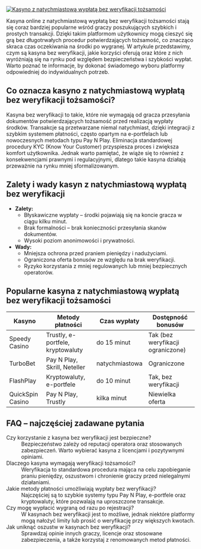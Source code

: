[![Kasyno z natychmiastową wypłatą bez weryfikacji tożsamości](https://123-caf.pages.dev/gitsignup.png)](https://vrmoo.ru/Bt82HjjY)

<p>Kasyna online z natychmiastową wypłatą bez weryfikacji tożsamości stają się coraz bardziej popularne wśród graczy poszukujących szybkich i prostych transakcji. Dzięki takim platformom użytkownicy mogą cieszyć się grą bez długotrwałych procedur potwierdzających tożsamość, co znacząco skraca czas oczekiwania na środki po wygranej. W artykule przedstawimy, czym są kasyna bez weryfikacji, jakie korzyści oferują oraz które z nich wyróżniają się na rynku pod względem bezpieczeństwa i szybkości wypłat. Warto poznać te informacje, by dokonać świadomego wyboru platformy odpowiedniej do indywidualnych potrzeb.</p>  <h2>Co oznacza kasyno z natychmiastową wypłatą bez weryfikacji tożsamości?</h2> <p>Kasyna bez weryfikacji to takie, które nie wymagają od gracza przesyłania dokumentów potwierdzających tożsamość przed realizacją wypłaty środków. Transakcje są przetwarzane niemal natychmiast, dzięki integracji z szybkim systemem płatności, często opartym na e-portfelach lub nowoczesnych metodach typu Pay N Play. Eliminacja standardowej procedury KYC (Know Your Customer) przyspiesza proces i zwiększa komfort użytkownika. Jednak warto pamiętać, że wiąże się to również z konsekwencjami prawnymi i regulacyjnymi, dlatego takie kasyna działają przeważnie na rynku mniej sformalizowanym.</p>  <h2>Zalety i wady kasyn z natychmiastową wypłatą bez weryfikacji</h2> <ul> <li><strong>Zalety:</strong>   <ul>     <li>Błyskawiczne wypłaty – środki pojawiają się na koncie gracza w ciągu kilku minut.</li>     <li>Brak formalności – brak konieczności przesyłania skanów dokumentów.</li>     <li>Wysoki poziom anonimowości i prywatności.</li>   </ul> </li> <li><strong>Wady:</strong>   <ul>     <li>Mniejsza ochrona przed praniem pieniędzy i nadużyciami.</li>     <li>Ograniczona oferta bonusów ze względu na brak weryfikacji.</li>     <li>Ryzyko korzystania z mniej regulowanych lub mniej bezpiecznych operatorów.</li>   </ul> </li> </ul>  <h2>Popularne kasyna z natychmiastową wypłatą bez weryfikacji tożsamości</h2> <table>   <thead>     <tr>       <th>Kasyno</th>       <th>Metody płatności</th>       <th>Czas wypłaty</th>       <th>Dostępność bonusów</th>     </tr>   </thead>   <tbody>     <tr>       <td>Speedy Casino</td>       <td>Trustly, e-portfele, kryptowaluty</td>       <td>do 15 minut</td>       <td>Tak (bez weryfikacji ograniczone)</td>     </tr>     <tr>       <td>TurboBet</td>       <td>Pay N Play, Skrill, Neteller</td>       <td>natychmiastowa</td>       <td>Ograniczone</td>     </tr>     <tr>       <td>FlashPlay</td>       <td>Kryptowaluty, e-portfele</td>       <td>do 10 minut</td>       <td>Tak, bez weryfikacji</td>     </tr>     <tr>       <td>QuickSpin Casino</td>       <td>Pay N Play, Trustly</td>       <td>kilka minut</td>       <td>Niewielka oferta</td>     </tr>   </tbody> </table>  <h2>FAQ – najczęściej zadawane pytania</h2> <dl>   <dt>Czy korzystanie z kasyna bez weryfikacji jest bezpieczne?</dt>   <dd>Bezpieczeństwo zależy od reputacji operatora oraz stosowanych zabezpieczeń. Warto wybierać kasyna z licencjami i pozytywnymi opiniami.</dd>    <dt>Dlaczego kasyna wymagają weryfikacji tożsamości?</dt>   <dd>Weryfikacja to standardowa procedura mająca na celu zapobieganie praniu pieniędzy, oszustwom i chronienie graczy przed nielegalnymi działaniami.</dd>    <dt>Jakie metody płatności umożliwiają wypłaty bez weryfikacji?</dt>   <dd>Najczęściej są to szybkie systemy typu Pay N Play, e-portfele oraz kryptowaluty, które pozwalają na uproszczone transakcje.</dd>    <dt>Czy mogę wypłacić wygraną od razu po rejestracji?</dt>   <dd>W kasynach bez weryfikacji jest to możliwe, jednak niektóre platformy mogą nałożyć limity lub prosić o weryfikację przy większych kwotach.</dd>    <dt>Jak uniknąć oszustw w kasynach bez weryfikacji?</dt>   <dd>Sprawdzaj opinie innych graczy, licencje oraz stosowane zabezpieczenia, a także korzystaj z renomowanych metod płatności.</dd> </dl>